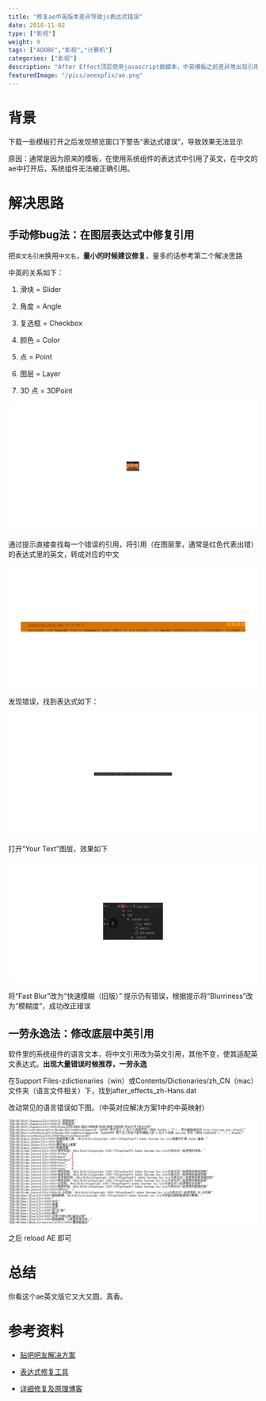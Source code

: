 ```yaml
---
title: "修复ae中英版本差异导致js表达式错误"
date: 2018-11-02
type: ["影视"]
weight: 9
tags: ["ADOBE","影视","计算机"]
categories: ["影视"]
description: "After Effect顶层使用javascript做脚本，中英模板之前差异常出现引用丢失的问题"
featuredImage: "/pics/aeexpfix/ae.png"
---
```


# 背景

下载一些模板打开之后发现预览窗口下警告“表达式错误”，导致效果无法显示

原因：通常是因为原来的模板，在使用系统组件的表达式中引用了英文，在中文的ae中打开后，系统组件无法被正确引用。

# 解决思路

## 手动修bug法：在图层表达式中修复引用

把``英文名引用``换用``中文名``，**量小的时候建议修复**，量多的话参考第二个解决思路

中英的关系如下：

1. 滑块 = Slider

2. 角度 = Angle

3. 复选框 = Checkbox

4. 颜色 = Color

5. 点 = Point

6. 图层 = Layer

7. 3D 点 = 3DPoint

![](/pics/aeexpfix/01.png)

通过提示直接查找每一个错误的引用，将引用（在图层里，通常是红色代表出错）的表达式里的英文，转成对应的中文

![](/pics/aeexpfix/02.png)

发现错误，找到表达式如下：

![](/pics/aeexpfix/03.png)

打开“Your Text”图层，效果如下

![](/pics/aeexpfix/04.png)

将“Fast Blur”改为“快速模糊（旧版）” 提示仍有错误，根据提示将“Blurriness”改为“模糊度”，成功改正错误

## 一劳永逸法：修改底层中英引用

软件里的系统组件的语言文本，将中文引用改为英文引用，其他不变，使其适配英文表达式。**出现大量错误时候推荐，一劳永逸**

在Support Files-zdictionaries（win）或Contents/Dictionaries/zh_CN（mac）文件夹（语言文件相关）下，找到after_effects_zh-Hans.dat

改动常见的语言错误如下图。（中英对应解决方案1中的中英映射）

![](/pics/aeexpfix/05.jpg)

之后 reload AE 即可

# 总结

你看这个ae英文版它又大又圆，真香。

# 参考资料

- [贴吧吧友解决方案](http://tieba.baidu.com/f?kz=5626448845&red_tag=m3200829573)

- [表达式修复工具](http://www.lookae.com/universalizer3/)

- [详细修复及原理博客](https://blog.part3.me/ae-fix-expression-error/)
